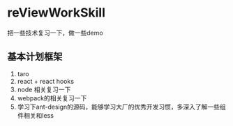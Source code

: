 # reViewWorkSkill
把一些技术复习一下，做一些demo


## 基本计划框架
1. taro 
2. react + react hooks 
3. node 相关复习一下
4. webpack的相关复习一下
5. 学习下ant-design的源码，能够学习大厂的优秀开发习惯，多深入了解一些组件相关和less


